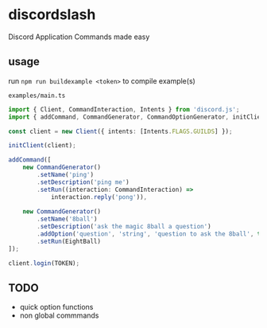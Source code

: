 # discordslash

Discord Application Commands made easy

## usage

run `npm run buildexample <token>` to compile example(s)

`examples/main.ts`

```ts
import { Client, CommandInteraction, Intents } from 'discord.js';
import { addCommand, CommandGenerator, CommandOptionGenerator, initClient } from '../';

const client = new Client({ intents: [Intents.FLAGS.GUILDS] });

initClient(client);

addCommand([
    new CommandGenerator()
        .setName('ping')
        .setDescription('ping me')
        .setRun((interaction: CommandInteraction) =>
            interaction.reply('pong')),
            
    new CommandGenerator()
        .setName('8ball')
        .setDescription('ask the magic 8ball a question')
        .addOption('question', 'string', 'question to ask the 8ball', true)
        .setRun(EightBall)
]);

client.login(TOKEN);
```

## TODO

- quick option functions
- non global commmands
